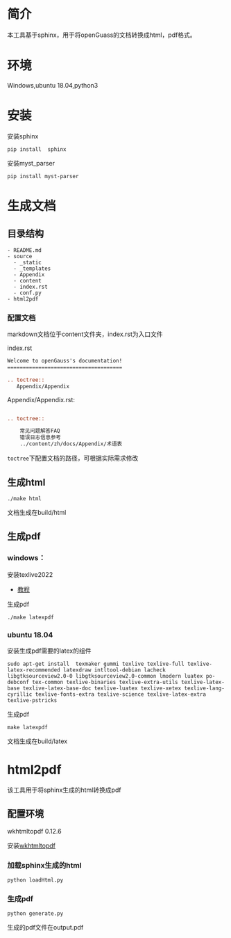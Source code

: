 # 简介

本工具基于sphinx，用于将openGuass的文档转换成html，pdf格式。

# 环境

Windows,ubuntu 18.04,python3

# 安装

安装sphinx

```
pip install  sphinx
```

安装myst_parser

```
pip install myst-parser
```
# 生成文档

## 目录结构

```
- README.md
- source
  - _static
  - _templates
  - Appendix
  - content
  - index.rst
  - conf.py
- html2pdf
```

### 配置文档
markdown文档位于content文件夹，index.rst为入口文件

index.rst
```rst
Welcome to openGauss's documentation!
=====================================

.. toctree::
   Appendix/Appendix
```

Appendix/Appendix.rst:
```rst

.. toctree::

    常见问题解答FAQ
    错误日志信息参考
    ../content/zh/docs/Appendix/术语表
```

`toctree`下配置文档的路径，可根据实际需求修改
## 生成html
```
./make html
```
文档生成在build/html

## 生成pdf

### windows：

安装texlive2022
- [教程](https://zhuanlan.zhihu.com/p/493412905)

生成pdf
```
./make latexpdf
```
### ubuntu 18.04

安装生成pdf需要的latex的组件
```
sudo apt-get install  texmaker gummi texlive texlive-full texlive-latex-recommended latexdraw intltool-debian lacheck libgtksourceview2.0-0 libgtksourceview2.0-common lmodern luatex po-debconf tex-common texlive-binaries texlive-extra-utils texlive-latex-base texlive-latex-base-doc texlive-luatex texlive-xetex texlive-lang-cyrillic texlive-fonts-extra texlive-science texlive-latex-extra texlive-pstricks
```
生成pdf
```
make latexpdf
```

文档生成在build/latex


# html2pdf

该工具用于将sphinx生成的html转换成pdf

## 配置环境
wkhtmltopdf 0.12.6

安装[wkhtmltopdf](https://wkhtmltopdf.org/)

### 加载sphinx生成的html
```
python loadHtml.py
```
### 生成pdf
```
python generate.py
```
生成的pdf文件在output.pdf

